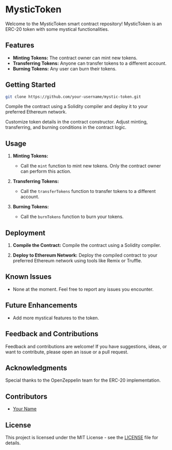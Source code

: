 # MysticToken

Welcome to the MysticToken smart contract repository! MysticToken is an ERC-20 token with some mystical functionalities.

## Features

- **Minting Tokens:** The contract owner can mint new tokens.
- **Transferring Tokens:** Anyone can transfer tokens to a different account.
- **Burning Tokens:** Any user can burn their tokens.

## Getting Started

```bash
git clone https://github.com/your-username/mystic-token.git
```

Compile the contract using a Solidity compiler and deploy it to your preferred Ethereum network.

Customize token details in the contract constructor. Adjust minting, transferring, and burning conditions in the contract logic.

## Usage

1. **Minting Tokens:**
   - Call the `mint` function to mint new tokens. Only the contract owner can perform this action.

2. **Transferring Tokens:**
   - Call the `transferTokens` function to transfer tokens to a different account.

3. **Burning Tokens:**
   - Call the `burnTokens` function to burn your tokens.

## Deployment

1. **Compile the Contract:**
   Compile the contract using a Solidity compiler.

2. **Deploy to Ethereum Network:**
   Deploy the compiled contract to your preferred Ethereum network using tools like Remix or Truffle.

## Known Issues

- None at the moment. Feel free to report any issues you encounter.

## Future Enhancements

- Add more mystical features to the token.

## Feedback and Contributions

Feedback and contributions are welcome! If you have suggestions, ideas, or want to contribute, please open an issue or a pull request.

## Acknowledgments

Special thanks to the OpenZeppelin team for the ERC-20 implementation.

## Contributors

- [Your Name](https://github.com/your-username)

## License

This project is licensed under the MIT License - see the [LICENSE](LICENSE) file for details.

